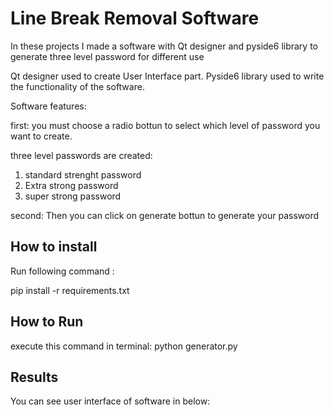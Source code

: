 
# Line Break Removal Software
In these projects I made a software with Qt designer and pyside6 library to generate three level password for different use

Qt designer used to create User Interface part.
Pyside6 library used to write the functionality of the software.

Software features:

first:
you must choose a radio bottun to select which level of password you want to create.

three level passwords are created:
1. standard strenght password
2. Extra strong password
3. super strong password

second:
Then you can click on generate bottun to generate your password


## How to install
Run following command :

pip install -r requirements.txt


## How to Run
execute this command in terminal:
python generator.py


## Results

You can see user interface of software in below:











